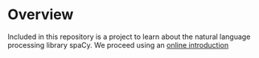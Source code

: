 # Overview

Included in this repository is a project to learn about the natural language processing library spaCy. We proceed using an [online introduction](https://course.spacy.io/en/)
